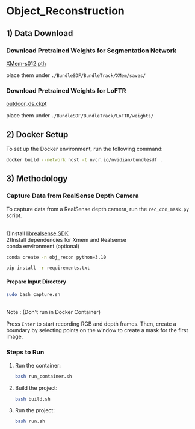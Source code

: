 # Object_Reconstruction

## 1) Data Download

### Download Pretrained Weights for Segmentation Network

[XMem-s012.pth](https://drive.google.com/file/d/1LJ6U3NmI9MoUKG27mzqlgP1ioHWq-a5e/view?usp=sharing)

place them under `./BundleSDF/BundleTrack/XMem/saves/`

### Download Pretrained Weights for LoFTR

[outdoor_ds.ckpt](https://drive.google.com/drive/folders/11b1-Wzxcn7LpmTgHPqlC3H1ZzGsB6j6R?usp=sharing)

place them under `./BundleSDF/BundleTrack/LoFTR/weights/`


## 2) Docker Setup

To set up the Docker environment, run the following command:

```bash
docker build --network host -t nvcr.io/nvidian/bundlesdf .
```
## 3) Methodology
### Capture Data from RealSense Depth Camera

To capture data from a RealSense depth camera, run the `rec_con_mask.py` script.

<br>1)Install [librealsense SDK](https://github.com/IntelRealSense/librealsense) 
<br>2)Install dependencies for Xmem and Realsense
<br> conda environment (optional) 
```bash
conda create -n obj_recon python=3.10
```
```bash
pip install -r requirements.txt
```

#### Prepare Input Directory

```bash
sudo bash capture.sh
```
<br>Note : (Don't run in Docker Container)<br/>

Press `Enter` to start recording RGB and depth frames. Then, create a boundary by selecting points on the window to create a mask for the first image.

### Steps to Run

1. Run the container:

    ```bash
    bash run_container.sh
    ```

2. Build the project:

    ```bash
    bash build.sh
    ```

3. Run the project:

    ```bash
    bash run.sh
    ```
